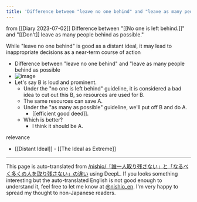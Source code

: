 ```yaml
---
title: 'Difference between "leave no one behind" and "leave as many people behind as possible'
---
```


from  [[Diary 2023-07-02]]
Difference between "[[No one is left behind.]]" and "[[Don't]] leave as many people behind as possible."

While "leave no one behind" is good as a distant ideal, it may lead to inappropriate decisions as a near-term course of action
- Difference between "leave no one behind" and "leave as many people behind as possible
- ![image](https://gyazo.com/9a26d6189995f9f34e2d8e8d705fc338/thumb/1000)
- Let's say B is loud and prominent.
    - Under the "no one is left behind" guideline, it is considered a bad idea to cut out this B, so resources are used for B.
    - The same resources can save A.
    - Under the "as many as possible" guideline, we'll put off B and do A.
        - [[efficient good deed]].
    - Which is better?
        - I think it should be A.

relevance
- [[Distant Ideal]]
        - [[The Ideal as Extreme]]

---
This page is auto-translated from [/nishio/「誰一人取り残さない」と「なるべく多くの人を取り残さない」の違い](https://scrapbox.io/nishio/「誰一人取り残さない」と「なるべく多くの人を取り残さない」の違い) using DeepL. If you looks something interesting but the auto-translated English is not good enough to understand it, feel free to let me know at [@nishio_en](https://twitter.com/nishio_en). I'm very happy to spread my thought to non-Japanese readers.